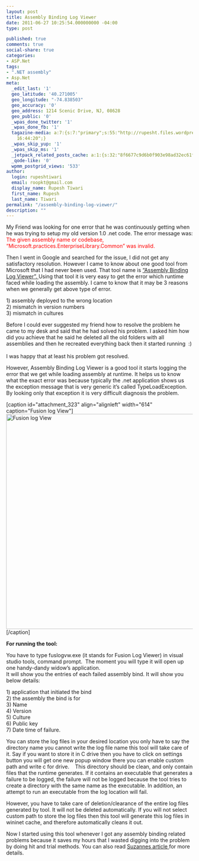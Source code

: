 ```yaml
---
layout: post
title: Assembly Binding Log Viewer
date: 2011-06-27 10:25:54.000000000 -04:00
type: post

published: true
comments: true
social-share: true
categories:
- ASP.Net
tags:
- ".NET assembly"
- Asp.Net
meta:
  _edit_last: '1'
  geo_latitude: '40.271005'
  geo_longitude: "-74.838503"
  geo_accuracy: '0'
  geo_address: 1214 Scenic Drive, NJ, 08628
  geo_public: '0'
  _wpas_done_twitter: '1'
  _wpas_done_fb: '1'
  tagazine-media: a:7:{s:7:"primary";s:55:"http://rupesht.files.wordpress.com/2011/06/fuslogvw.png";s:6:"images";a:1:{s:55:"http://rupesht.files.wordpress.com/2011/06/fuslogvw.png";a:6:{s:8:"file_url";s:55:"http://rupesht.files.wordpress.com/2011/06/fuslogvw.png";s:5:"width";s:3:"714";s:6:"height";s:3:"674";s:4:"type";s:5:"image";s:4:"area";s:6:"481236";s:9:"file_path";s:0:"";}}s:6:"videos";a:0:{}s:11:"image_count";s:1:"1";s:6:"author";s:6:"314015";s:7:"blog_id";s:6:"311011";s:9:"mod_stamp";s:19:"2011-06-30
    16:44:20";}
  _wpas_skip_yup: '1'
  _wpas_skip_ms: '1'
  _jetpack_related_posts_cache: a:1:{s:32:"8f6677c9d6b0f903e98ad32ec61f8deb";a:2:{s:7:"expires";i:1611927002;s:7:"payload";a:3:{i:0;a:1:{s:2:"id";i:311;}i:1;a:1:{s:2:"id";i:850;}i:2;a:1:{s:2:"id";i:361;}}}}
  _qode-like: '0'
  wpmm_postgrid_views: '533'
author:
  login: rupeshtiwari
  email: roopkt@gmail.com
  display_name: Rupesh Tiwari
  first_name: Rupesh
  last_name: Tiwari
permalink: "/assembly-binding-log-viewer/"
description: ""
---
```

<p>
				My Friend was looking for one error that he was continuously getting when he was trying to setup my old version 1.0 .net code. The error message was:<br />
<span style="color:#ff0000;">The given assembly name or codebase, “Microsoft.practices.EnterpriseLibrary.Common” was invalid.</span></p>
<p>Then I went in Google and searched for the issue, I did not get any satisfactory resolution. However I came to know about one good tool from Microsoft that I had never been used. That tool name is <a title="Assembly Binding Log Viewer" href="http://msdn.microsoft.com/en-us/library/e74a18c4(v=vs.80).aspx" target="_blank" rel="noopener noreferrer">“Assembly Binding Log Viewer”. </a>Using that tool it is very easy to get the error which runtime faced while loading the assembly. I came to know that it may be 3 reasons when we generally get above type of error.</p>
<p>1) assembly deployed to the wrong location<br />
2) mismatch in version numbers<br />
3) mismatch in cultures</p>
<p>Before I could ever suggested my friend how to resolve the problem he came to my desk and said that he had solved his problem. I asked him how did you achieve that he said he deleted all the old folders with all assemblies and then he recreated everything back then it started running  :)  <br />
I was happy that at least his problem got resolved.</p>
<p>However, Assembly Binding Log Viewer is a good tool it starts logging the error that we get while loading assembly at runtime. It helps us to know what the exact error was because typically the .net application shows us the exception message that is very generic it’s called TypeLoadException. By looking only that exception it is very difficult diagnosis the problem.</p>
<p>[caption id="attachment_323" align="alignleft" width="614" caption="Fusion log View"]<a href="http://rupeshtiwari.com/wp-content/uploads/2011/06/fuslogvw.png"><img class="size-full wp-image-323" title="Fusion log View" src="{{ site.baseurl }}/assets/2011/06/fuslogvw.png" alt="Fusion log View" width="614" height="579" /></a>[/caption]</p>
<p><strong>For running the tool:</strong></p>
<p>You have to type fuslogvw.exe (it stands for Fusion Log Viewer) in visual studio tools, command prompt.  The moment you will type it will open up one handy-dandy widow’s application.<br />
It will show you the entries of each failed assembly bind. It will show you below details:</p>
<p>1) application that initiated the bind<br />
2) the assembly the bind is for<br />
3) Name<br />
4) Version<br />
5) Culture<br />
6) Public key<br />
7) Date time of failure.</p>
<p>You can store the log files in your desired location you only have to say the directory name you cannot write the log file name this tool will take care of it. Say if you want to store it in C drive then you have to click on settings button you will get one new popup window there you can enable custom path and write c for drive.    This directory should be clean, and only contain files that the runtime generates. If it contains an executable that generates a failure to be logged, the failure will not be logged because the tool tries to create a directory with the same name as the executable. In addition, an attempt to run an executable from the log location will fail.</p>
<p>However, you have to take care of deletion/clearance of the entire log files generated by tool. It will not be deleted automatically. If you will not select custom path to store the log files then this tool will generate this log files in wininet cache, and therefore automatically cleans it out.</p>
<p>Now I started using this tool whenever I got any assembly binding related problems because it saves my hours that I wasted digging into the problem by doing hit and trial methods. You can also read <a title="Debugging Assembly Loading Failures" href="http://blogs.msdn.com/b/suzcook/archive/2003/05/29/57120.aspx" target="_blank" rel="noopener noreferrer">Suzannes article </a>for more details.		</p>
